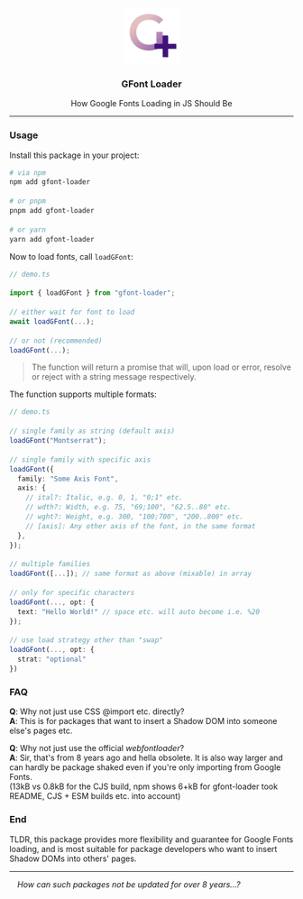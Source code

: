 <p align="center">
	<img src="https://raw.githubusercontent.com/CarbonicSoda/gfont-loader/master/media/icon.png" width="100" alt="GFont Loader Icon">
</p>
<h3 align="center">GFont Loader</h3>
<p align="center">How Google Fonts Loading in JS Should Be</p>

---

### Usage

Install this package in your project:

```bash
# via npm
npm add gfont-loader

# or pnpm
pnpm add gfont-loader

# or yarn
yarn add gfont-loader
```

Now to load fonts, call `loadGFont`:

```ts
// demo.ts

import { loadGFont } from "gfont-loader";

// either wait for font to load
await loadGFont(...);

// or not (recommended)
loadGFont(...);
```

> The function will return a promise that will, upon load or error, resolve or
> reject with a string message respectively.

The function supports multiple formats:

```ts
// demo.ts

// single family as string (default axis)
loadGFont("Montserrat");

// single family with specific axis
loadGFont({
  family: "Some Axis Font",
  axis: {
    // ital?: Italic, e.g. 0, 1, "0;1" etc.
    // wdth?: Width, e.g. 75, "69;100", "62.5..80" etc.
    // wght?: Weight, e.g. 300, "100;700", "200..800" etc.
    // [axis]: Any other axis of the font, in the same format
  },
});

// multiple families
loadGFont([...]); // same format as above (mixable) in array

// only for specific characters
loadGFont(..., opt: {
  text: "Hello World!" // space etc. will auto become i.e. %20
});

// use load strategy other than "swap"
loadGFont(..., opt: {
  strat: "optional"
})
```

### FAQ

**Q**: Why not just use CSS @import etc. directly?  
**A**: This is for packages that want to insert a Shadow DOM into someone else's
pages etc.

**Q**: Why not just use the official _webfontloader_?  
**A**: Sir, that's from 8 years ago and hella obsolete. It is also way larger
and can hardly be package shaked even if you're only importing from Google
Fonts.  
(13kB vs 0.8kB for the CJS build, npm shows 6+kB for gfont-loader took README,
CJS + ESM builds etc. into account)

### End

TLDR, this package provides more flexibility and guarantee for Google Fonts
loading, and is most suitable for package developers who want to insert Shadow
DOMs into others' pages.

---

_&emsp;How can such packages not be updated for over 8 years...?_
